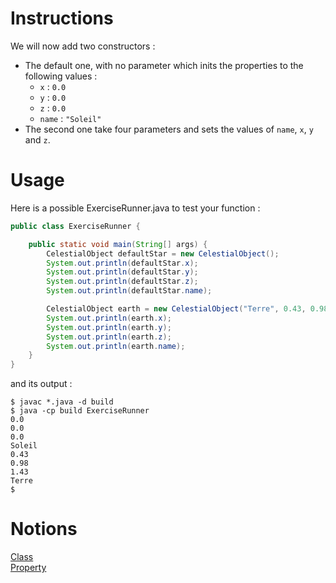 # Instructions

We will now add two constructors :

* The default one, with no parameter which inits the properties to the following values :
    * `x` : `0.0`
    * `y` : `0.0`
    * `z` : `0.0`
    * `name` : `"Soleil"`
* The second one take four parameters and sets the values of `name`, `x`, `y` and `z`.

# Usage

Here is a possible ExerciseRunner.java to test your function :

```java
public class ExerciseRunner {

    public static void main(String[] args) {
        CelestialObject defaultStar = new CelestialObject();
        System.out.println(defaultStar.x);
        System.out.println(defaultStar.y);
        System.out.println(defaultStar.z);
        System.out.println(defaultStar.name);

        CelestialObject earth = new CelestialObject("Terre", 0.43, 0.98, 1.43);
        System.out.println(earth.x);
        System.out.println(earth.y);
        System.out.println(earth.z);
        System.out.println(earth.name);
    }
}
```

and its output :

```shell
$ javac *.java -d build
$ java -cp build ExerciseRunner 
0.0
0.0
0.0
Soleil
0.43
0.98
1.43
Terre
$ 
```

# Notions

[Class](https://docs.oracle.com/javase/tutorial/java/javaOO/classdecl.html)  
[Property](https://docs.oracle.com/javase/tutorial/java/javaOO/variables.html)  